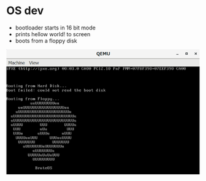 # OS dev
 - bootloader starts in 16 bit mode
 - prints hellow world! to screen
 - boots from a floppy disk



![bruteos](/bruteosSS.png?raw=true "ss")
